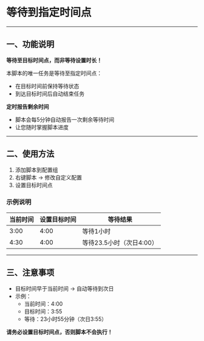 # 等待到指定时间点

---

## 一、功能说明

**等待至目标时间点，而非等待设置时长！**

本脚本的唯一任务是等待至指定时间点：
- 在目标时间前保持等待状态
- 到达目标时间后自动结束任务

**定时报告剩余时间**
- 脚本会每5分钟自动报告一次剩余等待时间
- 让您随时掌握脚本进度

---

## 二、使用方法

1. 添加脚本到配置组
2. 右键脚本 → 修改自定义配置
3. 设置目标时间点

### 示例说明

| 当前时间 | 设置目标时间 | 等待结果 |
|----------|--------------|----------|
| 3:00     | 4:00         | 等待1小时 |
| 4:30     | 4:00         | 等待23.5小时（次日4:00）|

---

## 三、注意事项

- 目标时间早于当前时间 → 自动等待到次日
- 示例：  
  - 当前时间：4:00  
  - 目标时间：3:55  
  - 等待：23小时55分钟（次日3:55）
  
**请务必设置目标时间点，否则脚本不会执行！**